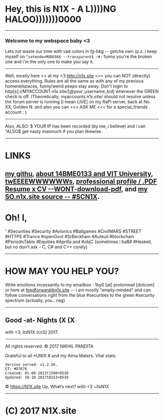 # Hey, this is N1X - A L))))NG HALOO)))))))0000


---

### Welcome to my webspace baby <3
Lets not waste our time with vad colors in fg-bkg -- getcha own (p.s. i keep myself on 
`^setmode=MODE666 --transparent$ ~#:`
funny you're the broken one and i'm the only one to make you say it.

---

Well, mostly here >> at my <3 http://n1x.site <<< you can NOT (directly) access everything. Rules are all the same as with any of my previous homenetspaces, funny!weird peeps stay away. Don't login to http[s]://MYACCOUNT.n1x.site/[@your_username_kid] whenever the GREEN check is off. (Theoretically, myaccounts.n1x.site/ should not resolve unless the forum server is running [i mean LIVE] on my RaPi server, back at No. XX, Golden N. and also you can >>> ASK ME <<< for a special_friends account : )

---

Also, ALSO: $ YOUR IP has been recorded (by me, i believe) and i can ^ALSO$ get nasty inasmuch if you plan likewise.

---
# LINKS
[my githu](http://github.com/itsn1x), [about 14BME0133 and VIT University](http://14bme0133.github.io), [twEEEEWWWWWWs](http://twitter.com/itsn1x), [professional profile / .PDF Resume x CV --WONT-download-pdf](http://linkedin.com/in/itsn1x), and [my SO.n1x.site source -- #SCN1X](http://soundcloud.com/itsn1x).
---

# Oh! I,
' #Securities #Security #Avionics #Ballgames #CivilMARS #STREET #HTTPS #Trance #openGovt #SrBeckham #Auteuil #blockchain #PeriodicTable #Equities #Aprilla and #objC (sometimes i ba$# #Haskell, but no don't ask - C, C# and C++ corely) 

---
# HOW MAY YOU HELP YOU?
Write emotions incessantly to my emailbox : 1by0 [at] protonmail [dotcom] or here at feedforward@n1x.site -- i am mostly "empty-minded" and can follow conversations right from the blue #securities to the green #security spectrum (actually, you.. nag)

---
## __Good -at- Nights__ (X (X
with <3, itsN1X (cc0) 2017.

---
All rights reserved.
© 2017 NIKHIL PANDITA

Grateful to all *UNIX # and my Alma Maters.
Vital stats:

    Version served: v1.2.56.
    ET: #D7676
    Created: 01-08-2013t1500+0530
    Updated: 18-10-2017t0153+0530

© https://N1X.site
Up, What’s next?
with <3
~itsN1X

---

# (C) 2017 N1X.site
